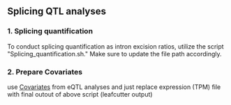 ## Splicing QTL analyses

### 1. Splicing quantification

To conduct splicing quantification as intron excision ratios, utilize the script "Splicing_quantification.sh." 
Make sure to update the file path accordingly.

### 2. Prepare Covariates

 use [Covariates](https://github.com/Meenu-Bhati/SV-STR/blob/main/RNA_quantification/Covariates/) from eQTL analyses and just replace expression (TPM) file with final outout of above script (leafcutter output)

 
